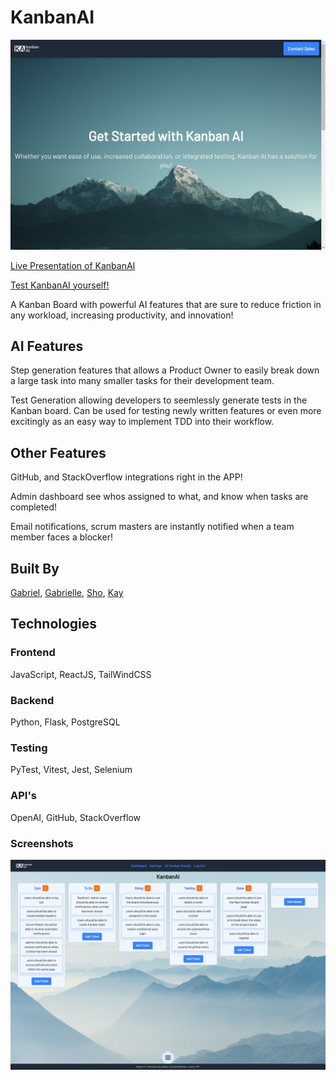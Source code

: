 # KanbanAI

[![Presentation](https://raw.githubusercontent.com/Baskin-Ridley/KanbanAI/staging/Readme%20Assets/landing%20page.png)](https://www.youtube.com/watch?v=iW-x9gfcSms "Presentation of KanbanAI")

[Live Presentation of KanbanAI](https://www.youtube.com/watch?v=iW-x9gfcSms)

[Test KanbanAI yourself!](https://built-differently.onrender.com/
)

A Kanban Board with powerful AI features that are sure to reduce friction in any workload, increasing productivity, and innovation!

## AI Features

Step generation features that allows a Product Owner to easily break down a large task into many smaller tasks for their development team.

Test Generation allowing developers to seemlessly generate tests in the Kanban board. Can be used for testing newly written features or even more excitingly as an easy way to implement TDD into their workflow.

## Other Features

GitHub, and StackOverflow integrations right in the APP!

Admin dashboard see whos assigned to what, and know when tasks are completed!

Email notifications, scrum masters are instantly notified when a team member faces a blocker!

## Built By

[Gabriel](https://github.com/Baskin-Ridley), [Gabrielle](https://github.com/GabrielleMonaen), [Sho](https://github.com/Shorizon), [Kay](https://github.com/kay-dev-uk)

## Technologies

### Frontend

JavaScript, ReactJS, TailWindCSS

### Backend

Python, Flask, PostgreSQL

### Testing

PyTest, Vitest, Jest, Selenium

### API's

OpenAI, GitHub, StackOverflow

### Screenshots




![board page](https://raw.githubusercontent.com/Baskin-Ridley/KanbanAI/staging/Readme%20Assets/main%20board.png)
